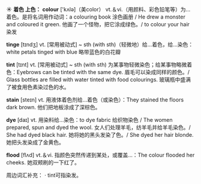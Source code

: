 ☀ <span class="category">**着色 上色：**</span>
<span class="vocabulary">**colour**</span> ['kʌlə]（美color）
<span class="definition">vt.＆vi.（用颜料、彩色铅笔等）为…着色。是将名词用作动词：</span>a colouring book 涂色画册 / He drew a monster and coloured it green. 他画了一个怪物，把它涂成绿色。/ to colour your hair 染发
           
<span class="vocabulary">**tinge**</span> [tɪndʒ]
<span class="definition">vt. [常用被动式] ~ sth (with sth)（轻微地）给…着色，给…染色：</span>white petals tinged with blue 略带蓝色的白花瓣
           
<span class="vocabulary">**tint**</span> [tɪnt]
<span class="definition">vt. [常用被动式] ~ sth (with sth) 为某事物轻微染色；给某事物略微着色：</span>Eyebrows can be tinted with the same dye. 眉毛可以染成同样的颜色。/ Glass bottles are filled with water tinted with food colourings. 玻璃瓶中盛满了被食用色素染过色的水。

<span class="vocabulary">**stain**</span> [steɪn] 
<span class="definition">vt. 用液体着色剂给…着色（或染色）：</span>They stained the floors dark brown. 他们把地板涂成了深棕色。
           
<span class="vocabulary">**dye**</span> [daɪ]
<span class="definition">vt. 用染料给…染色：</span>to dye fabric 给织物染色 / The women prepared, spun and dyed the wool. 女人们处理羊毛，纺羊毛并给羊毛染色。/ She had dyed black hair. 她将她的黑头发染了色。/ She dyed her hair blonde. 她把头发染成了金黄色。

<span class="vocabulary">**flood**</span> [flʌd] 
<span class="definition">vt.＆vi. 指颜色突然传递到某处，或覆盖…：</span>The colour flooded her cheeks. 她双颊刷的一下红了。

周边词汇补充：
· tint可指染发。